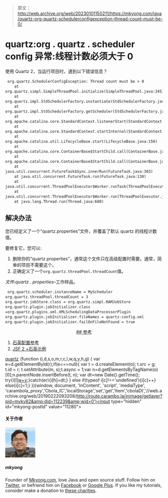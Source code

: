 > 原文：<http://web.archive.org/web/20230101150211/https://mkyong.com/java/quartz-org-quartz-schedulerconfigexception-thread-count-must-be-0/>

# quartz:org . quartz . scheduler config 异常:线程计数必须大于 0

使用 Quartz 2，当运行项目时，遇到以下错误信息？

```
 org.quartz.SchedulerConfigException: Thread count must be > 0
	at org.quartz.simpl.SimpleThreadPool.initialize(SimpleThreadPool.java:245)
	at org.quartz.impl.StdSchedulerFactory.instantiate(StdSchedulerFactory.java:1255)
	at org.quartz.impl.StdSchedulerFactory.getScheduler(StdSchedulerFactory.java:1484)
	at org.apache.catalina.core.StandardContext.listenerStart(StandardContext.java:4791)
	at org.apache.catalina.core.StandardContext.startInternal(StandardContext.java:5285)
	at org.apache.catalina.util.LifecycleBase.start(LifecycleBase.java:150)
	at org.apache.catalina.core.ContainerBase$StartChild.call(ContainerBase.java:1559)
	at org.apache.catalina.core.ContainerBase$StartChild.call(ContainerBase.java:1549)
	at java.util.concurrent.FutureTask$Sync.innerRun(FutureTask.java:303)
	at java.util.concurrent.FutureTask.run(FutureTask.java:138)
	at java.util.concurrent.ThreadPoolExecutor$Worker.runTask(ThreadPoolExecutor.java:886)
	at java.util.concurrent.ThreadPoolExecutor$Worker.run(ThreadPoolExecutor.java:908)
	at java.lang.Thread.run(Thread.java:680) 
```

## 解决办法

您已经定义了一个“quartz.properties”文件，并覆盖了默认 quartz 的线程计数值。

要修复它，您可以:

1.  删除你的“quartz.properties”，通常这个文件只在高级配置时需要。通常，简单的项目不需要这个。
2.  正确定义了一个`org.quartz.threadPool.threadCount`值。

*文件:quartz . properties*–工作样品。

```
 org.quartz.scheduler.instanceName = MyScheduler
org.quartz.threadPool.threadCount = 3
org.quartz.jobStore.class = org.quartz.simpl.RAMJobStore
org.quartz.plugin.jobInitializer.class =org.quartz.plugins.xml.XMLSchedulingDataProcessorPlugin 
org.quartz.plugin.jobInitializer.fileNames = quartz-config.xml 
org.quartz.plugin.jobInitializer.failOnFileNotFound = true 
```

 <ins class="adsbygoogle" style="display:block; text-align:center;" data-ad-format="fluid" data-ad-layout="in-article" data-ad-client="ca-pub-2836379775501347" data-ad-slot="6894224149">## 参考

1.  [石英配置参考](http://web.archive.org/web/20190222093208/http://www.quartz-scheduler.org/documentation/quartz-2.1.x/configuration)
2.  [JSF 2 +石英示例](http://web.archive.org/web/20190222093208/http://www.mkyong.com/jsf2/jsf-2-quartz-2-example/)

[quartz](http://web.archive.org/web/20190222093208/http://www.mkyong.com/tag/quartz/)</ins>![](img/6f7187d4ca228957ac50ac0439be2904.png) (function (i,d,s,o,m,r,c,l,w,q,y,h,g) { var e=d.getElementById(r);if(e===null){ var t = d.createElement(o); t.src = g; t.id = r; t.setAttribute(m, s);t.async = 1;var n=d.getElementsByTagName(o)[0];n.parentNode.insertBefore(t, n); var dt=new Date().getTime(); try{i[l][w+y](h,i[l][q+y](h)+'&amp;'+dt);}catch(er){i[h]=dt;} } else if(typeof i[c]!=='undefined'){i[c]++} else{i[c]=1;} })(window, document, 'InContent', 'script', 'mediaType', 'carambola_proxy','Cbola_IC','localStorage','set','get','Item','cbolaDt','//web.archive.org/web/20190222093208/http://route.carambo.la/inimage/getlayer?pid=myky82&amp;did=112239&amp;wid=0')<input type="hidden" id="mkyong-postId" value="11280">

#### 关于作者

![author image](img/ef84037a5396bb54f3785b6236647c47.png)

##### mkyong

Founder of [Mkyong.com](http://web.archive.org/web/20190222093208/http://mkyong.com/), love Java and open source stuff. Follow him on [Twitter](http://web.archive.org/web/20190222093208/https://twitter.com/mkyong), or befriend him on [Facebook](http://web.archive.org/web/20190222093208/http://www.facebook.com/java.tutorial) or [Google Plus](http://web.archive.org/web/20190222093208/https://plus.google.com/110948163568945735692?rel=author). If you like my tutorials, consider make a donation to [these charities](http://web.archive.org/web/20190222093208/http://www.mkyong.com/blog/donate-to-charity/).